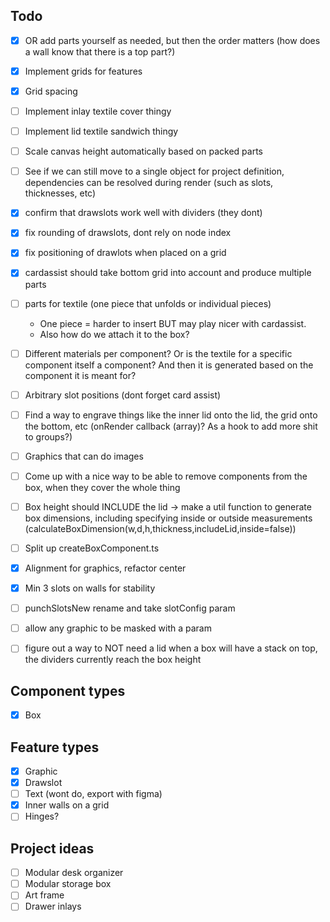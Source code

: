 ## Todo
- [x] OR add parts yourself as needed, but then the order matters (how does a wall know that there is a top part?)
- [x] Implement grids for features
- [x] Grid spacing
- [ ] Implement inlay textile cover thingy
- [ ] Implement lid textile sandwich thingy
- [ ] Scale canvas height automatically based on packed parts
- [ ] See if we can still move to a single object for project definition, dependencies can be resolved during render (such as slots, thicknesses, etc)
- [x] confirm that drawslots work well with dividers (they dont)
- [x] fix rounding of drawslots, dont rely on node index
- [x] fix positioning of drawlots when placed on a grid
- [x] cardassist should take bottom grid into account and produce multiple parts
- [ ] parts for textile (one piece that unfolds or individual pieces)
  - One piece = harder to insert BUT may play nicer with cardassist.
  - Also how do we attach it to the box?
- [ ] Different materials per component? Or is the textile for a specific component itself a component? And then it is generated based on the component it is meant for?
- [ ] Arbitrary slot positions (dont forget card assist)
- [ ] Find a way to engrave things like the inner lid onto the lid, the grid onto the bottom, etc (onRender callback (array)? As a hook to add more shit to groups?)
- [ ] Graphics that can do images
- [ ] Come up with a nice way to be able to remove components from the box, when they cover the whole thing
- [ ] Box height should INCLUDE the lid -> make a util function to generate box dimensions, including specifying inside or outside measurements (calculateBoxDimension(w,d,h,thickness,includeLid,inside=false))
- [ ] Split up createBoxComponent.ts
- [x] Alignment for graphics, refactor center
- [x] Min 3 slots on walls for stability
- [ ] punchSlotsNew rename and take slotConfig param
- [ ] allow any graphic to be masked with a param
- [ ] figure out a way to NOT need a lid when a box will have a stack on top, the dividers currently reach the box height


## Component types
- [x] Box

## Feature types
- [x] Graphic
- [x] Drawslot
- [ ] Text (wont do, export with figma)
- [x] Inner walls on a grid
- [ ] Hinges?

## Project ideas
- [ ] Modular desk organizer
- [ ] Modular storage box
- [ ] Art frame
- [ ] Drawer inlays

